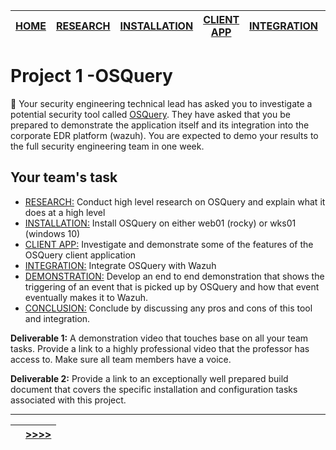 |[HOME](README.md)|[RESEARCH](01_research.md)|[INSTALLATION](02_install_rocky.md)|[CLIENT APP](03_client_app.md)|[INTEGRATION](04_wazuh_integration.md)|[DEMONSTRATION](05_demonstration.md)|[CONCLUSION](06_conclusion.md)|
|-|-|-|-|-|-|-|

# Project 1 -OSQuery

🚀 Your security engineering technical lead has asked you to investigate a potential security tool called [OSQuery](https://github.com/osquery/osquery).  They have asked that you be prepared to demonstrate the application itself and its integration into the corporate EDR platform (wazuh).  You are expected to demo your results to the full security engineering team in one week.


## Your team's task
- [RESEARCH:](01_research.md) Conduct high level research on OSQuery and explain what it does at a high level
- [INSTALLATION:](02_install_rocky.md) Install OSQuery on either web01 (rocky) or wks01 (windows 10)
- [CLIENT APP:](03_client_app.md) Investigate and demonstrate some of the features of the OSQuery client application
- [INTEGRATION:](04_wazuh_integration.md) Integrate OSQuery with Wazuh
- [DEMONSTRATION:](05_demonstration.md) Develop an end to end demonstration that shows the triggering of an event that is picked up by OSQuery and how that event eventually makes it to Wazuh.
- [CONCLUSION:](06_conclusion.md) Conclude by discussing any pros and cons of this tool and integration.

**Deliverable 1:** A demonstration video that touches base on all your team tasks.  Provide a link to a highly professional video that the professor has access to. Make sure all team members have a voice.

**Deliverable 2:** Provide a link to an exceptionally well prepared build document that covers the specific installation and configuration tasks associated with this project.


___
||[>>>>](01_research.md)|
|-|-|

